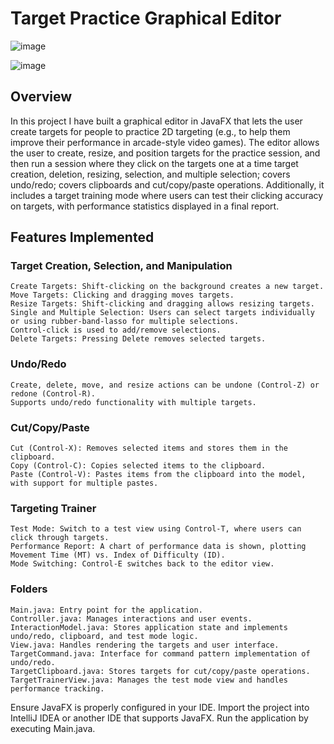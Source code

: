 # Target Practice Graphical Editor

![image](https://github.com/user-attachments/assets/d4bfc67f-2fa3-488c-8e88-68637e3a2f59)

![image](https://github.com/user-attachments/assets/f5b6cc83-aaf6-46a7-9416-00e732f50628)

## Overview
In this project I have built a graphical editor in JavaFX that lets the user create targets for people to practice 2D targeting (e.g.,
to help them improve their performance in arcade-style video games). The editor allows the user to create, resize, and position
targets for the practice session, and then run a session where they click on the targets one at a time target creation, deletion, 
resizing, selection, and multiple selection; covers undo/redo;  covers clipboards and cut/copy/paste operations. Additionally, 
it includes a target training mode where users can test their clicking accuracy on targets, with performance statistics displayed in 
a final report.

## Features Implemented

### Target Creation, Selection, and Manipulation 
    Create Targets: Shift-clicking on the background creates a new target.
    Move Targets: Clicking and dragging moves targets.
    Resize Targets: Shift-clicking and dragging allows resizing targets.
    Single and Multiple Selection: Users can select targets individually or using rubber-band-lasso for multiple selections. 
    Control-click is used to add/remove selections.
    Delete Targets: Pressing Delete removes selected targets.

### Undo/Redo
    Create, delete, move, and resize actions can be undone (Control-Z) or redone (Control-R).
    Supports undo/redo functionality with multiple targets.

### Cut/Copy/Paste 
    Cut (Control-X): Removes selected items and stores them in the clipboard.
    Copy (Control-C): Copies selected items to the clipboard.
    Paste (Control-V): Pastes items from the clipboard into the model, with support for multiple pastes.

### Targeting Trainer
    Test Mode: Switch to a test view using Control-T, where users can click through targets.
    Performance Report: A chart of performance data is shown, plotting Movement Time (MT) vs. Index of Difficulty (ID).
    Mode Switching: Control-E switches back to the editor view.

### Folders
    Main.java: Entry point for the application.
    Controller.java: Manages interactions and user events.
    InteractionModel.java: Stores application state and implements undo/redo, clipboard, and test mode logic.
    View.java: Handles rendering the targets and user interface.
    TargetCommand.java: Interface for command pattern implementation of undo/redo.
    TargetClipboard.java: Stores targets for cut/copy/paste operations.
    TargetTrainerView.java: Manages the test mode view and handles performance tracking.

Ensure JavaFX is properly configured in your IDE.
Import the project into IntelliJ IDEA or another IDE that supports JavaFX.
Run the application by executing Main.java.


